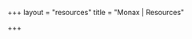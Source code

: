 +++
layout = "resources"
title = "Monax | Resources"

+++

<!-- section layout stored in /layouts/section/resources.html -->
